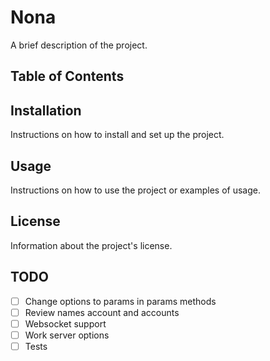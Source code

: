 # Nona

A brief description of the project.

## Table of Contents

## Installation

Instructions on how to install and set up the project.

## Usage

Instructions on how to use the project or examples of usage.

## License

Information about the project's license.

## TODO

- [ ] Change options to params in params methods
- [ ] Review names account and accounts
- [ ] Websocket support
- [ ] Work server options
- [ ] Tests
